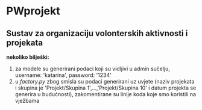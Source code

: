 # PWprojekt
## Sustav za organizaciju volonterskih aktivnosti i projekata
**nekoliko bilješki:**
1. za modele su generirani podaci koji su vidljivi u admin sučelju, username: 'katarina', password: '1234'
2. u _factory.py_ zbog smisla su podaci generirani uz uvjete (naziv projekata i skupina je 'Projekt/Skupina 1',...,'Projekt/Skupina 10' i datum projekta se generira u budućnosti), zakomentirane su linije koda koje smo koristili na vježbama
